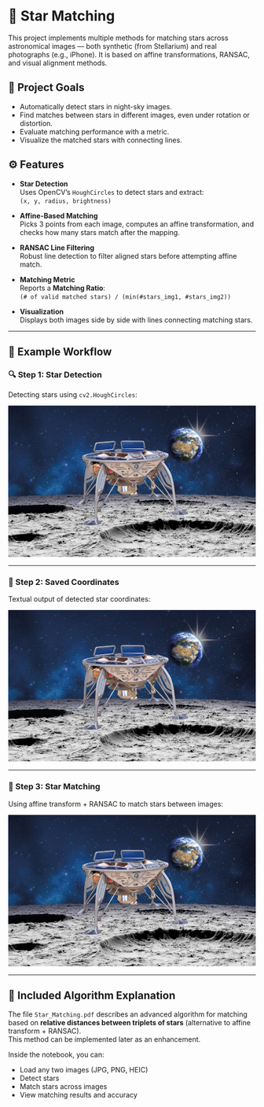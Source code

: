 # 🌟 Star Matching

This project implements multiple methods for matching stars across astronomical images — both synthetic (from Stellarium) and real photographs (e.g., iPhone). It is based on affine transformations, RANSAC, and visual alignment methods.

## 🔭 Project Goals

- Automatically detect stars in night-sky images.
- Find matches between stars in different images, even under rotation or distortion.
- Evaluate matching performance with a metric.
- Visualize the matched stars with connecting lines.


## ⚙️ Features

- **Star Detection**  
  Uses OpenCV’s `HoughCircles` to detect stars and extract:  
  `(x, y, radius, brightness)`

- **Affine-Based Matching**  
  Picks 3 points from each image, computes an affine transformation, and checks how many stars match after the mapping.

- **RANSAC Line Filtering**  
  Robust line detection to filter aligned stars before attempting affine match.

- **Matching Metric**  
  Reports a **Matching Ratio**:  
  `(# of valid matched stars) / (min(#stars_img1, #stars_img2))`

- **Visualization**  
  Displays both images side by side with lines connecting matching stars.

---

## 📸 Example Workflow

### 🔍 Step 1: Star Detection  
Detecting stars using `cv2.HoughCircles`:

![image_alt](https://github.com/shifaaKh28/Bereshit_101/blob/main/6eSSp9awZ4jPd4K3MG6CrU.jpg)

---

### 🧾 Step 2: Saved Coordinates  
Textual output of detected star coordinates:

![image_alt](https://github.com/shifaaKh28/Bereshit_101/blob/main/6eSSp9awZ4jPd4K3MG6CrU.jpg)

---

### 🔗 Step 3: Star Matching  
Using affine transform + RANSAC to match stars between images:

![image_alt](https://github.com/shifaaKh28/Bereshit_101/blob/main/6eSSp9awZ4jPd4K3MG6CrU.jpg)

---

## 📄 Included Algorithm Explanation

The file `Star_Matching.pdf` describes an advanced algorithm for matching based on **relative distances between triplets of stars** (alternative to affine transform + RANSAC).  
This method can be implemented later as an enhancement.

Inside the notebook, you can:
- Load any two images (JPG, PNG, HEIC)
- Detect stars
- Match stars across images
- View matching results and accuracy


